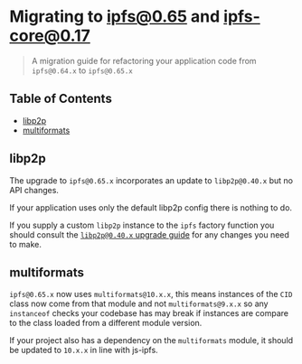 <!--Specify versions for migration below-->
# Migrating to ipfs@0.65 and ipfs-core@0.17 <!-- omit in toc -->

> A migration guide for refactoring your application code from `ipfs@0.64.x` to `ipfs@0.65.x`

## Table of Contents <!-- omit in toc -->

- [libp2p](#libp2p)
- [multiformats](#multiformats)

## libp2p

The upgrade to `ipfs@0.65.x` incorporates an update to `libp2p@0.40.x` but no API changes.

If your application uses only the default libp2p config there is nothing to do.

If you supply a custom `libp2p` instance to the `ipfs` factory function you should consult the [`libp2p@0.40.x` upgrade guide](https://github.com/libp2p/js-libp2p/blob/master/doc/migrations/v0.39-v0.40.md) for any changes you need to make.

## multiformats

`ipfs@0.65.x` now uses `multiformats@10.x.x`, this means instances of the `CID` class now come from that module and not `multiformats@9.x.x` so any `instanceof` checks your codebase has may break if instances are compare to the class loaded from a different module version.

If your project also has a dependency on the `multiformats` module, it should be updated to `10.x.x` in line with js-ipfs.
